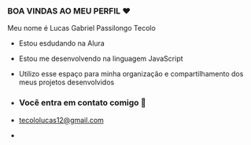 ### BOA VINDAS AO MEU PERFIL ❤️

Meu nome é Lucas Gabriel Passilongo Tecolo

- Estou esdudando na Alura
- Estou me desenvolvendo na linguagem JavaScript
- Utilizo esse espaço para minha organização e compartilhamento dos meus projetos desenvolvidos

- ### Você entra em contato comigo 📧

- tecololucas12@gmail.com
- 
